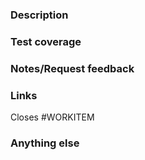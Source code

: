 ### Description
<!--What was changed? Why was it changed? How was it changed?-->

### Test coverage
<!--Did you test for every available option? -->

###  Notes/Request feedback

### Links

Closes #WORKITEM

### Anything else
